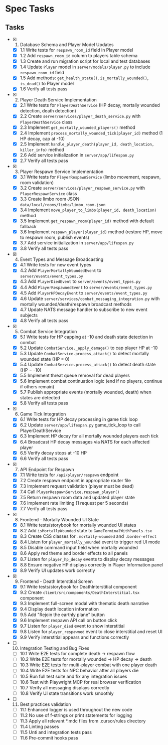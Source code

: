 # Spec Tasks

## Tasks

- [x] 1. Database Schema and Player Model Updates
  - [x] 1.1 Write tests for `respawn_room_id` field in Player model
  - [x] 1.2 Add `respawn_room_id` column to players table schema
  - [x] 1.3 Create and run migration script for local and test databases
  - [x] 1.4 Update `Player` model in `server/models/player.py` to include `respawn_room_id` field
  - [x] 1.5 Add methods: `get_health_state()`, `is_mortally_wounded()`, `is_dead()` to Player model
  - [x] 1.6 Verify all tests pass

- [x] 2. Player Death Service Implementation
  - [x] 2.1 Write tests for `PlayerDeathService` (HP decay, mortally wounded detection, death detection)
  - [x] 2.2 Create `server/services/player_death_service.py` with `PlayerDeathService` class
  - [x] 2.3 Implement `get_mortally_wounded_players()` method
  - [x] 2.4 Implement `process_mortally_wounded_tick(player_id)` method (1 HP decay, cap at -10)
  - [x] 2.5 Implement `handle_player_death(player_id, death_location, killer_info)` method
  - [x] 2.6 Add service initialization in `server/app/lifespan.py`
  - [x] 2.7 Verify all tests pass

- [x] 3. Player Respawn Service Implementation
  - [x] 3.1 Write tests for `PlayerRespawnService` (limbo movement, respawn, room validation)
  - [x] 3.2 Create `server/services/player_respawn_service.py` with `PlayerRespawnService` class
  - [x] 3.3 Create limbo room JSON: `data/local/rooms/limbo/limbo_room.json`
  - [x] 3.4 Implement `move_player_to_limbo(player_id, death_location)` method
  - [x] 3.5 Implement `get_respawn_room(player_id)` method with default fallback
  - [x] 3.6 Implement `respawn_player(player_id)` method (restore HP, move to respawn room, publish events)
  - [x] 3.7 Add service initialization in `server/app/lifespan.py`
  - [x] 3.8 Verify all tests pass

- [x] 4. Event Types and Message Broadcasting
  - [x] 4.1 Write tests for new event types
  - [x] 4.2 Add `PlayerMortallyWoundedEvent` to `server/events/event_types.py`
  - [x] 4.3 Add `PlayerDiedEvent` to `server/events/event_types.py`
  - [x] 4.4 Add `PlayerRespawnedEvent` to `server/events/event_types.py`
  - [x] 4.5 Add `PlayerHPDecayEvent` to `server/events/event_types.py`
  - [x] 4.6 Update `server/services/combat_messaging_integration.py` with mortally wounded/death/respawn broadcast methods
  - [x] 4.7 Update NATS message handler to subscribe to new event subjects
  - [x] 4.8 Verify all tests pass

- [x] 5. Combat Service Integration
  - [x] 5.1 Write tests for HP capping at -10 and death state detection in combat
  - [x] 5.2 Update `CombatService._apply_damage()` to cap player HP at -10
  - [x] 5.3 Update `CombatService.process_attack()` to detect mortally wounded state (HP = 0)
  - [x] 5.4 Update `CombatService.process_attack()` to detect death state (HP = -10)
  - [x] 5.5 Implement threat queue removal for dead players
  - [x] 5.6 Implement combat continuation logic (end if no players, continue if others remain)
  - [x] 5.7 Publish appropriate events (mortally wounded, death) when states are detected
  - [x] 5.8 Verify all tests pass

- [x] 6. Game Tick Integration
  - [x] 6.1 Write tests for HP decay processing in game tick loop
  - [x] 6.2 Update `server/app/lifespan.py` game_tick_loop to call PlayerDeathService
  - [x] 6.3 Implement HP decay for all mortally wounded players each tick
  - [x] 6.4 Broadcast HP decay messages via NATS for each affected player
  - [x] 6.5 Verify decay stops at -10 HP
  - [x] 6.6 Verify all tests pass

- [x] 7. API Endpoint for Respawn
  - [x] 7.1 Write tests for `/api/player/respawn` endpoint
  - [x] 7.2 Create respawn endpoint in appropriate router file
  - [x] 7.3 Implement request validation (player must be dead)
  - [x] 7.4 Call `PlayerRespawnService.respawn_player()`
  - [x] 7.5 Return respawn room data and updated player state
  - [x] 7.6 Implement rate limiting (1 request per 5 seconds)
  - [x] 7.7 Verify all tests pass

- [x] 8. Frontend - Mortally Wounded UI State
  - [x] 8.1 Write tests/storybook for mortally wounded UI states
  - [x] 8.2 Add `isMortallyWounded` state to `GameTerminalWithPanels.tsx`
  - [x] 8.3 Create CSS classes for `.mortally-wounded` and `.border-effect`
  - [x] 8.4 Listen for `player_mortally_wounded` event to trigger red UI mode
  - [x] 8.5 Disable command input field when mortally wounded
  - [x] 8.6 Apply red theme and border effects to all panels
  - [x] 8.7 Listen for `player_hp_decay` events to display decay messages
  - [x] 8.8 Ensure negative HP displays correctly in Player Information panel
  - [x] 8.9 Verify UI updates work correctly

- [x] 9. Frontend - Death Interstitial Screen
  - [x] 9.1 Write tests/storybook for DeathInterstitial component
  - [x] 9.2 Create `client/src/components/DeathInterstitial.tsx` component
  - [x] 9.3 Implement full-screen modal with thematic death narrative
  - [x] 9.4 Display death location information
  - [x] 9.5 Add "Rejoin the earthly plane" button
  - [x] 9.6 Implement respawn API call on button click
  - [x] 9.7 Listen for `player_died` event to show interstitial
  - [x] 9.8 Listen for `player_respawned` event to close interstitial and reset UI
  - [x] 9.9 Verify interstitial appears and functions correctly

- [ ] 10. Integration Testing and Bug Fixes
  - [ ] 10.1 Write E2E tests for complete death → respawn flow
  - [ ] 10.2 Write E2E tests for mortally wounded → HP decay → death
  - [ ] 10.3 Write E2E tests for multi-player combat with one player death
  - [ ] 10.4 Write E2E tests for NPC behavior after all players die
  - [ ] 10.5 Run full test suite and fix any integration issues
  - [ ] 10.6 Test with Playwright MCP for real browser verification
  - [ ] 10.7 Verify all messaging displays correctly
  - [ ] 10.8 Verify UI state transitions work smoothly

- [ ] 11. Best practices validation
  - [ ] 11.1 Enhanced logger is used throughout the new code
  - [ ] 11.2 No use of f-strings or print statements for logging
  - [ ] 11.3 Apply all relevant *.mdc files from .cursor/rules directory
  - [ ] 11.4 Linting passes
  - [ ] 11.5 Unti and integration tests pass
  - [ ] 11.6 Pre-commit hooks pass
